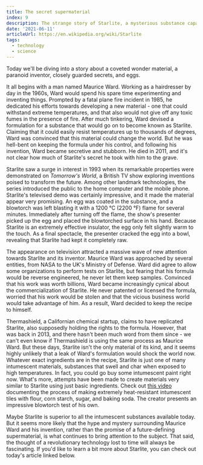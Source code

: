 ```yaml
---
title: The secret supermaterial
index: 9
description: The strange story of Starlite, a mysterious substance capable of resisting extreme heat.  
date: '2021-06-11'
articleUrl: https://en.wikipedia.org/wiki/Starlite
tags:
  - technology
  - science
---
```


Today we'll be diving into a story about a coveted wonder material, a paranoid inventor, closely guarded secrets, and eggs.

It all begins with a man named Maurice Ward. Working as a hairdresser by day in the 1960s, Ward would spend his spare time experimenting and inventing things. Prompted by a fatal plane fire incident in 1985, he dedicated his efforts towards developing a new material - one that could withstand extreme temperatures, and that also would not give off any toxic fumes in the presence of fire. After much tinkering, Ward devised a formulation for a substance that would go on to become known as Starlite. Claiming that it could easily resist temperatures up to thousands of degrees, Ward was convinced that this material could change the world. But he was hell-bent on keeping the formula under his control, and following his invention, Ward became secretive and stubborn. He died in 2011, and it's not clear how much of Starlite's secret he took with him to the grave.

Starlite saw a surge in interest in 1993 when its remarkable properties were demonstrated on *Tomorrow's World*, a British TV show exploring inventions poised to transform the future. Among other landmark technologies, the series introduced the public to the home computer and the mobile phone. Starlite's televised demo was certainly impressive, and it made the material appear very promising. An egg was coated in the substance, and a blowtorch was left blasting it with a 1200 °C (2200 °F) flame for several minutes. Immediately after turning off the flame, the show's presenter picked up the egg and placed the blowtorched surface in his hand. Because Starlite is an extremely effective insulator, the egg only felt slightly warm to the touch. As a final spectacle, the presenter cracked the egg into a bowl, revealing that Starlite had kept it completely raw.

The appearance on television attracted a massive wave of new attention towards Starlite and its inventor. Maurice Ward was approached by several entities, from NASA to the UK's Ministry of Defense. Ward did agree to allow some organizations to perform tests on Starlite, but fearing that his formula would be reverse engineered, he never let them keep samples. Convinced that his work was worth billions, Ward became increasingly cynical about the commercialization of Starlite. He never patented or licensed the formula, worried that his work would be stolen and that the vicious business world would take advantage of him. As a result, Ward decided to keep the recipe to himself.

Thermashield, a Californian chemical startup, claims to have replicated Starlite, also supposedly holding the rights to the formula. However, that was back in 2013, and there hasn't been much word from them since - we can't even know if Thermashield is using the same process as Maurice Ward. But these days, Starlite isn't the only material of its kind, and it seems highly unlikely that a leak of Ward's formulation would shock the world now. Whatever exact ingredients are in the recipe, Starlite is just one of many intumescent materials, substances that swell and char when exposed to high temperatures. In fact, you could go buy some intumescent paint right now. What's more, attempts have been made to create materials very similar to Starlite using just basic ingredients. Check out [this video](https://www.youtube.com/watch?v=0IbWampaEcM) documenting the process of making extremely heat-resistant intumescent tiles with flour, corn starch, sugar, and baking soda. The creator presents an impressive blowtorch test of his own. 

Maybe Starlite is superior to all the intumescent substances available today. But it seems more likely that the hype and mystery surrounding Maurice Ward and his invention, rather than the promise of a future-defining supermaterial, is what continues to bring attention to the subject. That said, the thought of a revolutionary technology lost to time will always be fascinating. If you'd like to learn a bit more about Starlite, you can check out today's article linked below.